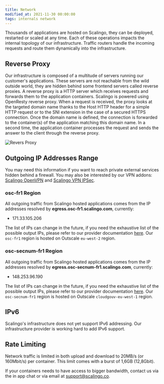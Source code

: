 ```yaml
---
title: Network
modified_at: 2021-11-30 00:00:00
tags: internals network
---
```


Thousands of applications are hosted on Scalingo, they can be deployed,
restarted or scaled at any time. Each of these operations impacts the internal
topology of our infrastructure. Traffic routers handle the incoming requests and
route them dynamically into the infrastructure.

## Reverse Proxy

Our infrastructure is composed of a multitude of servers running our customer's
applications. These servers are not reachable from the wild outside world, they
are hidden behind some frontend servers called reverse proxies. A reverse proxy
is a HTTP server which receives requests and forwards them to the application
containers. Scalingo is powered using OpenResty reverse proxy. When a request is
received, the proxy looks at the targeted domain name thanks to the Host HTTP
header for a simple HTTP request or to the SNI extension in the case of a
secured HTTPS connection. Once the domain name is defined, the connection is
forwarded to the container(s) of the application matching this domain name. In a
second time, the application container processes the request and sends the
answer to the client through the reverse proxy.

![Revers Proxy](https://cdn.scalingo.com/documentation/internals/reverse_proxies.svg)

## Outgoing IP Addresses Range

You may need this information if you want to reach private external services
hidden behind a firewall. You may also be interested by our VPN addons:
[Scalingo OpenVPN](https://scalingo.com/addons/scalingo-openvpn) and [Scalingo
VPN IPSec](https://scalingo.com/addons/scalingo-vpn-ipsec).

### osc-fr1 Region

All outgoing traffic from Scalingo hosted applications comes from the IP addresses
resolved by **egress.osc-fr1.scalingo.com**, currently:

- 171.33.105.206

The list of IPs can change in the future, if you need the exhaustive list of the possible
output IPs, please refer to our provider documentation
[here](https://docs.outscale.com/en/userguide/OUTSCALE-Public-IP-Addresses.html).
Our `osc-fr1` region is hosted on Outscale `eu-west-2` region.

### osc-secnum-fr1 Region

All outgoing traffic from Scalingo hosted applications comes from the IP addresses
resolved by **egress.osc-secnum-fr1.scalingo.com**, currently:

- 148.253.96.190

The list of IPs can change in the future, if you need the exhaustive list of the possible
output IPs, please refer to our provider documentation
[here](https://docs.outscale.com/en/userguide/OUTSCALE-Public-IP-Addresses.html).
Our `osc-secnum-fr1` region is hosted on Outscale `cloudgouv-eu-west-1` region.


## IPv6

Scalingo's infrastructure does not yet support IPv6 addressing. Our
infrastructure provider is working hard to add IPv6 support.

## Rate Limiting

Network traffic is limited in both upload and download to 20MB/s (or 160Mbit/s)
per container. This limit comes with a burst of 1,6GB (12,8Gbit).

If your containers needs to have access to bigger bandwidth, contact us via the
in app chat or via email at [support@scalingo.co](mailto:support@scalingo.com).
